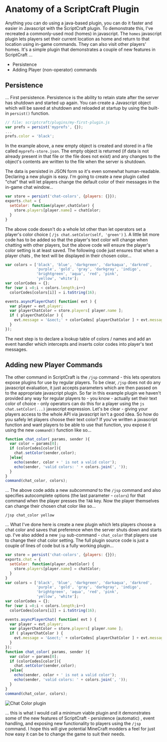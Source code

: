 # Anatomy of a ScriptCraft Plugin

Anything you can do using a java-based plugin, you can do it 
faster and easier in Javascript with the ScriptCraft plugin. To 
demonstrate this, I've recreated a commonly-used mod (homes) in 
javascript. The `homes` javascript plugin lets players set their current 
location as home and return to that location using in-game commands. 
They can also visit other players' homes. It's a simple plugin that 
demonstrates a couple of new features in ScriptCraft ...

 * Persistence
 * Adding Player (non-operator) commands

## Persistence
... First persistence. Persistence is the ability to retain state
after the server has shutdown and started up again. You can create a
Javascript object which will be saved at shutdown and reloaded at
startup by using the built-in `persist()` function.

```javascript
// file: scriptcraft/plugins/my-first-plugin.js
var prefs = persist('myprefs', {});
...
prefs.color = 'black';
```
In the example above, a new empty object is created and stored in a file called `myprefs-store.json`. The empty object is returned (if data is not already present in that file or the file does not exist) and any changes to the object's contents are written to the file when the server is shutdown.

The data is persisted in JSON form so it's even somewhat
human-readable. Declaring a new plugin is easy. I'm going to create a
new plugin called "chat" that will let players change the default
color of their messages in the in-game chat window...

```javascript
var store = persist('chat-colors', {players: {}});
exports.chat = { 
  setColor: function(player,chatColor) { 
    store.players[player.name] = chatColor;
  }
}
```
The above code doesn't do a whole lot other than let operators set a 
player's color choice ( `/js chat.setColor(self, 'green')` ). A little 
bit more code has to be added so that the player's text color will 
change when chatting with other players, but the above code will ensure 
the player's color setting is at least saved. The following code just 
ensures that when a player chats , the text will be displayed in their 
chosen color...

```javascript
var colors = ['black', 'blue', 'darkgreen', 'darkaqua', 'darkred',
              'purple', 'gold', 'gray', 'darkgray', 'indigo',
              'brightgreen', 'aqua', 'red', 'pink',
              'yellow', 'white'];
var colorCodes = {};
for (var i =0;i < colors.length;i++) 
  colorCodes[colors[i]] = i.toString(16);

events.asyncPlayerChat( function( evt ) {
  var player = evt.player;
  var playerChatColor = store.players[ player.name ];
  if ( playerChatColor ) {
    evt.message = '&sect;' + colorCodes[ playerChatColor ] + evt.message;
  }
});
```
        
The next step is to declare a lookup table of colors / names and add an event 
handler which intercepts and inserts color codes into player's text 
messages. 

## Adding new Player Commands
The other command in ScriptCraft is the `/jsp` command - this lets 
operators expose plugins for use by regular players. To be clear, `/jsp` 
does not do any javascript evaluation, it just accepts parameters which 
are then passed on to the appropriate javascript plugin. So far in this 
example plugin we haven't provided any way for regular players to - you 
know - actually set their text color of choice - only operators can do 
this for a player using the `js chat.setColor(...)` javascript 
expression. Let's be clear - giving your players access to the whole API 
via javascript isn't a good idea. So how do you safely let players 
choose their text color? If you've written a javascript function and 
want players to be able to use that function, you expose it using the 
new `command()` function like so...

```javascript
function chat_color( params, sender ){
  var color = params[0];
  if (colorCodes[color]){
    chat.setColor(sender,color);
  }else{
    echo(sender, color + ' is not a valid color');
    echo(sender, 'valid colors: ' + colors.join(', '));
  }
}
command(chat_color, colors);
```

... The above code adds a new *subcommand* to the `/jsp` command and 
also specifies autocomplete options (the last parameter - `colors`) for 
that command when the player presses the `TAB` key. Now the player 
themselves can change their chosen chat color like so...

    /jsp chat_color yellow

... What I've done here is create a new plugin which lets players choose 
a chat color and saves that preference when the server shuts down and 
starts up. I've also added a new `jsp` sub-command - `chat_color` that 
players use to change their chat color setting. The full plugin source 
code is just a couple of lines of code but is a fully working plugin...

```javascript
var store = persist('chat-colors', {players: {}});
exports.chat = { 
  setColor: function(player,chatColor) { 
    store.players[player.name] = chatColor;
  }
}
var colors = ['black', 'blue', 'darkgreen', 'darkaqua', 'darkred',
              'purple', 'gold', 'gray', 'darkgray', 'indigo',
              'brightgreen', 'aqua', 'red', 'pink',
              'yellow', 'white'];
var colorCodes = {};
for (var i =0;i < colors.length;i++) 
  colorCodes[colors[i]] = i.toString(16);

events.asyncPlayerChat( function( evt ) {
  var player = evt.player;
  var playerChatColor = store.players[ player.name ];
  if ( playerChatColor ) {
    evt.message = '&sect;' + colorCodes[ playerChatColor ] + evt.message;
  }
});
function chat_color( params, sender ){
  var color = params[0];
  if (colorCodes[color]){
    chat.setColor(sender,color);
  }else{
    echo(sender, color + ' is not a valid color');
    echo(sender, 'valid colors: ' + colors.join(', '));
  }
}
command(chat_color, colors);
```
    
![Chat Color plugin][1]

... this is what I would call a minimum viable plugin and it 
demonstrates some of the new features of ScriptCraft - persistence 
(automatic) , event handling, and exposing new functionality to players 
using the `/jsp` command. I hope this will give potential MineCraft 
modders a feel for just how easy it can be to change the game to suit 
their needs. 

[1]: img/scriptcraft-chat-color.png

